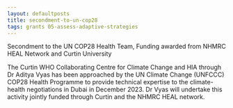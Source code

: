 ```yaml
---
layout: defaultposts
title: secondment-to-un-cop28
tags: grants 05-assess-adaptive-strategies
---
```


Secondment to the UN COP28 Health Team, Funding awarded from NHMRC HEAL Network and Curtin University

The Curtin WHO Collaborating Centre for Climate Change and HIA through Dr Aditya Vyas has been approached by the UN Climate Change (UNFCCC) COP28 Health Programme to provide technical expertise to the climate-health negotiations in Dubai in December 2023. Dr Vyas will undertake this activity jointly funded through Curtin and the NHMRC HEAL network.

